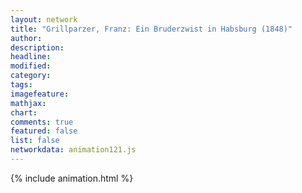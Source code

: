 ```yaml
---
layout: network
title: "Grillparzer, Franz: Ein Bruderzwist in Habsburg (1848)"
author:
description:
headline:
modified:
category:
tags:
imagefeature: 
mathjax: 
chart: 
comments: true
featured: false
list: false
networkdata: animation121.js
---
```

{% include animation.html %}
